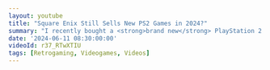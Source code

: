 ```yaml
---
layout: youtube
title: "Square Enix Still Sells New PS2 Games in 2024?"
summary: "I recently bought a <strong>brand new</strong> PlayStation 2 game, direct from the Square Enix online store. Here's how!"
date: '2024-06-11 08:30:00:00'
videoId: r37_RTwXTIU
tags: [Retrogaming, Videogames, Videos]
---
```


